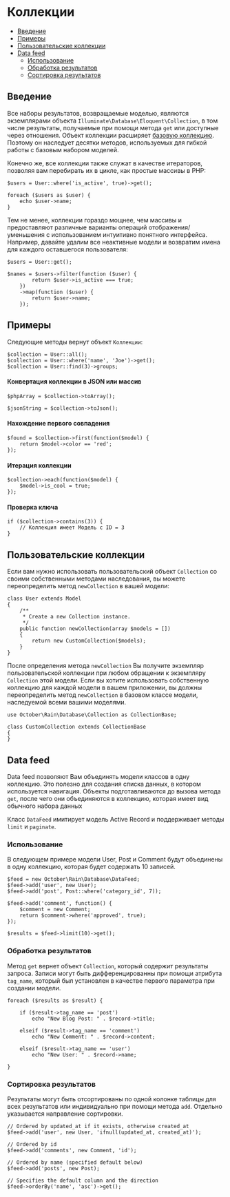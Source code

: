 # Коллекции

- [Введение](#introduction)
- [Примеры](#usage-examples)
- [Пользовательские коллекции](#custom-collections)
- [Data feed](#data-feed)
    - [Использование](#creating-feed)
    - [Обработка результатов](#data-feed-processing)
    - [Сортировка результатов](#data-feed-ordering)

<a name="introduction" class="anchor" ></a>
## Введение

Все наборы результатов, возвращаемые моделью, являются экземплярами объекта `Illuminate\Database\Eloquent\Collection`, в том числе результаты, получаемые при помощи метода `get` или доступные через отношения. Объект коллекции расширяет [базовую коллекцию](../services/collections). Поэтому он наследует десятки методов, используемых для гибкой работы с базовым набором моделей.

Конечно же, все коллекции также служат в качестве итераторов, позволяя вам перебирать их в цикле, как простые массивы в PHP:

    $users = User::where('is_active', true)->get();

    foreach ($users as $user) {
        echo $user->name;
    }

Тем не менее, коллекции гораздо мощнее, чем массивы и предоставляют различные варианты операций отображения/уменьшения с использованием интуитивно понятного интерфейса. Например, давайте удалим все неактивные модели и возвратим имена для каждого оставшегося пользователя:

    $users = User::get();

    $names = $users->filter(function ($user) {
            return $user->is_active === true;
        })
        ->map(function ($user) {
            return $user->name;
        });

<a name="usage-examples" class="anchor" ></a>
## Примеры

Следующие методы вернут объект `Коллекции`:

    $collection = User::all();
    $collection = User::where('name', 'Joe')->get();
    $collection = User::find(3)->groups;

#### Конвертация коллекции в JSON или массив

    $phpArray = $collection->toArray();

    $jsonString = $collection->toJson();

#### Нахождение первого совпадения

    $found = $collection->first(function($model) {
        return $model->color == 'red';
    });

#### Итерация коллекции

    $collection->each(function($model) {
        $model->is_cool = true;
    });

#### Проверка ключа

    if ($collection->contains(3)) {
        // Коллекция имеет Модель с ID = 3
    }

<a name="custom-collections" class="anchor" ></a>
## Пользовательские коллекции

Если вам нужно использовать пользовательский объект `Collection` со своими собственными методами наследования, вы можете переопределить метод `newCollection` в вашей модели:

    class User extends Model
    {
        /**
         * Create a new Collection instance.
         */
        public function newCollection(array $models = [])
        {
            return new CustomCollection($models);
        }
    }

После определения метода `newCollection` Вы получите экземпляр пользовательской коллекции при любом обращении к экземпляру `Collection` этой модели. Если вы хотите использовать собственную коллекцию для каждой модели в вашем приложении, вы должны переопределить метод `newCollection` в базовом классе модели, наследуемой всеми вашими моделями.

    use October\Rain\Database\Collection as CollectionBase;

    class CustomCollection extends CollectionBase
    {
    }

<a name="data-feed" class="anchor" ></a>
## Data feed

Data feed позволяют Вам объединять модели классов в одну коллекцию. Это полезно для создания списка данных, в котором используется навигация. Объекты подготавливаются до вызова метода `get`, после чего они объединяются в коллекцию, которая имеет вид обычного набора данных

Класс `DataFeed` имитирует модель Active Record и поддерживает методы `limit` и `paginate`.

<a name="creating-feed" class="anchor" ></a>
### Использование

В следующем примере модели User, Post и Comment будут объединены в одну коллекцию, которая будет содержать 10 записей.

    $feed = new October\Rain\Database\DataFeed;
    $feed->add('user', new User);
    $feed->add('post', Post::where('category_id', 7));

    $feed->add('comment', function() {
        $comment = new Comment;
        return $comment->where('approved', true);
    });

    $results = $feed->limit(10)->get();

<a name="data-feed-processing" class="anchor" ></a>
### Обработка результатов

Метод `get` вернет объект `Collection`, который содержит результаты запроса. Записи могут быть дифференцированны при помощи атрибута `tag_name`, который был установлен в качестве первого параметра при создании модели.

    foreach ($results as $result) {

        if ($result->tag_name == 'post')
            echo "New Blog Post: " . $record->title;

        elseif ($result->tag_name == 'comment')
            echo "New Comment: " . $record->content;

        elseif ($result->tag_name == 'user')
            echo "New User: " . $record->name;

    }

<a name="data-feed-ordering" class="anchor" ></a>
### Сортировка результатов

Результаты могут быть отсортированы по одной колонке таблицы для всех результатов или индивидуально при помощи метода `add`. Отдельно указывается направление сортировки.

    // Ordered by updated_at if it exists, otherwise created_at
    $feed->add('user', new User, 'ifnull(updated_at, created_at)');

    // Ordered by id
    $feed->add('comments', new Comment, 'id');

    // Ordered by name (specified default below)
    $feed->add('posts', new Post);

    // Specifies the default column and the direction
    $feed->orderBy('name', 'asc')->get();
